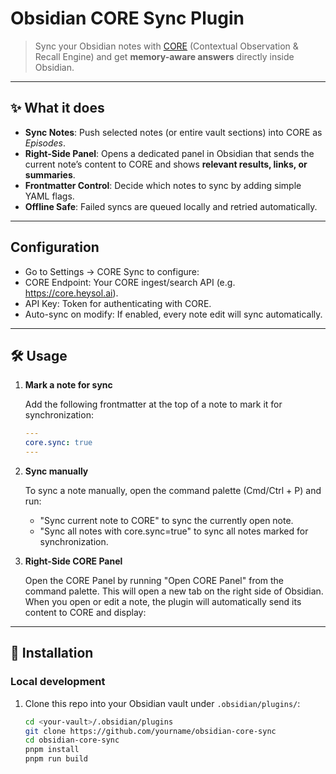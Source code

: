 # Obsidian CORE Sync Plugin

> Sync your Obsidian notes with [CORE](https://heysol.ai/core) (Contextual Observation & Recall Engine) and get **memory-aware answers** directly inside Obsidian.

---

## ✨ What it does

-   **Sync Notes**: Push selected notes (or entire vault sections) into CORE as _Episodes_.
-   **Right-Side Panel**: Opens a dedicated panel in Obsidian that sends the current note’s content to CORE and shows **relevant results, links, or summaries**.
-   **Frontmatter Control**: Decide which notes to sync by adding simple YAML flags.
-   **Offline Safe**: Failed syncs are queued locally and retried automatically.

---

## Configuration

-   Go to Settings → CORE Sync to configure:
-   CORE Endpoint: Your CORE ingest/search API (e.g. https://core.heysol.ai).
-   API Key: Token for authenticating with CORE.
-   Auto-sync on modify: If enabled, every note edit will sync automatically.

---

## 🛠️ Usage

1. **Mark a note for sync**

    Add the following frontmatter at the top of a note to mark it for synchronization:

    ```yaml
    ---
    core.sync: true
    ---
    ```

2. **Sync manually**

    To sync a note manually, open the command palette (Cmd/Ctrl + P) and run:

    - "Sync current note to CORE" to sync the currently open note.
    - "Sync all notes with core.sync=true" to sync all notes marked for synchronization.

3. **Right-Side CORE Panel**

    Open the CORE Panel by running "Open CORE Panel" from the command palette. This will open a new tab on the right side of Obsidian. When you open or edit a note, the plugin will automatically send its content to CORE and display:

---

## 🚀 Installation

### Local development

1. Clone this repo into your Obsidian vault under `.obsidian/plugins/`:
    ```bash
    cd <your-vault>/.obsidian/plugins
    git clone https://github.com/yourname/obsidian-core-sync
    cd obsidian-core-sync
    pnpm install
    pnpm run build
    ```
